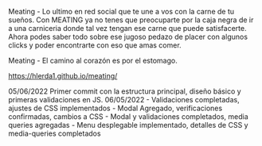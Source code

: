 Meating - Lo ultimo en red social que te une a vos con la carne de tu sueños. Con MEATING ya no tenes que preocuparte por la caja negra de ir a una carniceria donde tal vez tengan ese carne que puede satisfacerte. Ahora podes saber todo sobre ese jugoso pedazo de placer con algunos clicks y poder encontrarte con eso que amas comer.

Meating - El camino al corazón es por el estomago.

https://hlerda1.github.io/meating/

05/06/2022 Primer commit con la estructura principal, diseño básico y primeras validaciones en JS.
06/05/2022
    - Validaciones completadas, ajustes de CSS implementados
    - Modal Agregado, verificaciones confirmadas, cambios a CSS
    - Modal y validaciones completados, media queries agregadas
    - Menu desplegable implementado, detalles de CSS y media-queries completados